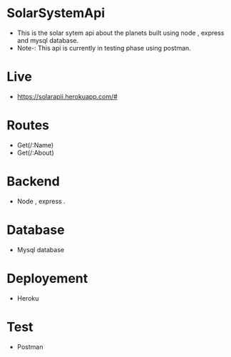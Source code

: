 # SolarSystemApi
- This is the solar sytem api about the planets built using node , express and mysql database.
- Note-: This api is currently in testing phase using postman.

# Live
- https://solarapii.herokuapp.com/#

# Routes
- Get(/:Name)
- Get(/:About)

# Backend
- Node , express .

# Database 
- Mysql database

# Deployement
- Heroku

# Test
- Postman

